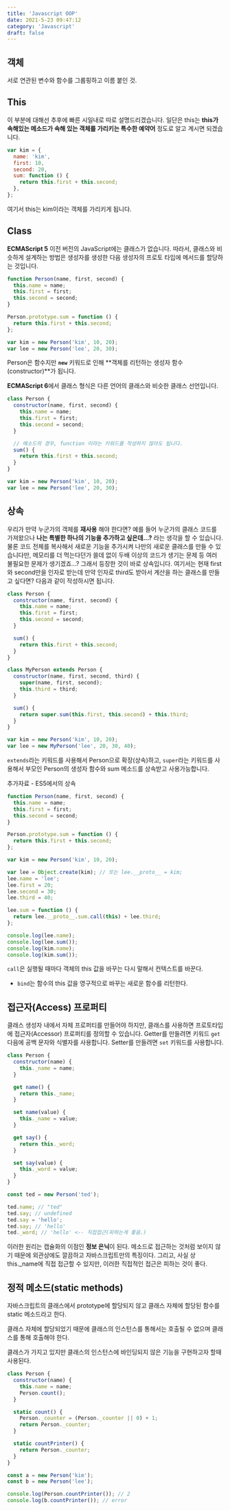 ```yaml
---
title: 'Javascript OOP'
date: 2021-5-23 09:47:12
category: 'Javascript'
draft: false
---
```


## 객체

서로 연관된 변수와 함수를 그룹핑하고 이름 붙인 것.

## This

이 부분에 대해선 추후에 빠른 시일내로 따로 설명드리겠습니다. 일단은 this는 **this가 속해있는 메소드가 속해 있는 객체를 가리키는 특수한 예약어** 정도로 알고 계시면 되겠습니다.

```jsx
var kim = {
  name: 'kim',
  first: 10,
  second: 20,
  sum: function () {
    return this.first + this.second;
  },
};
```

여기서 this는 kim이라는 객체를 가리키게 됩니다.

## Class

**ECMAScript 5** 이전 버전의 JavaScript에는 클래스가 없습니다. 따라서, 클래스와 비슷하게 설계하는 방법은 생성자를 생성한 다음 생성자의 프로토 타입에 메서드를 할당하는 것입니다.

```jsx
function Person(name, first, second) {
  this.name = name;
  this.first = first;
  this.second = second;
}

Person.prototype.sum = function () {
  return this.first + this.second;
};

var kim = new Person('kim', 10, 20);
var lee = new Person('lee', 20, 30);
```

Person은 함수지만 **`new`** 키워드로 인해 **객체를 리턴하는 생성자 함수(constructor)**가 됩니다.

**ECMAScript 6**에서 클래스 형식은 다른 언어의 클래스와 비슷한 클래스 선언입니다.

```jsx
class Person {
  constructor(name, first, second) {
    this.name = name;
    this.first = first;
    this.second = second;
  }

  // 메소드의 경우, function 이라는 키워드를 작성하지 않아도 됩니다.
  sum() {
    return this.first + this.second;
  }
}

var kim = new Person('kim', 10, 20);
var lee = new Person('lee', 20, 30);
```

## 상속

우리가 만약 누군가의 객체를 **재사용** 해야 한다면? 예를 들어 누군가의 클래스 코드를 가져왔으나 **나는 특별한 하나의 기능을 추가하고 싶은데...?** 라는 생각을 할 수 있습니다. 물론 코드 전체를 복사해서 새로운 기능을 추가시켜 나만의 새로운 클래스를 만들 수 있습니다만, 메모리를 더 먹는다던가 쓸데 없이 두배 이상의 코드가 생기는 문제 등 여러 불필요한 문제가 생기겠죠...? 그래서 등장한 것이 바로 상속입니다. 여기서는 현재 first와 second만을 인자로 받는데 만약 인자로 third도 받아서 계산을 하는 클래스를 만들고 싶다면? 다음과 같이 작성하시면 됩니다.

```jsx
class Person {
  constructor(name, first, second) {
    this.name = name;
    this.first = first;
    this.second = second;
  }

  sum() {
    return this.first + this.second;
  }
}

class MyPerson extends Person {
  constructor(name, first, second, third) {
    super(name, first, second);
    this.third = third;
  }

  sum() {
    return super.sum(this.first, this.second) + this.third;
  }
}

var kim = new Person('kim', 10, 20);
var lee = new MyPerson('lee', 20, 30, 40);
```

`extends`라는 키워드를 사용해서 Person으로 확장(상속)하고, `super`라는 키워드를 사용해서 부모인 Person의 생성자 함수와 sum 메소드를 상속받고 사용가능합니다.

추가자료 - ES5에서의 상속

```jsx
function Person(name, first, second) {
  this.name = name;
  this.first = first;
  this.second = second;
}

Person.prototype.sum = function () {
  return this.first + this.second;
};

var kim = new Person('kim', 10, 20);

var lee = Object.create(kim); // 또는 lee.__proto__ = kim;
lee.name = 'lee';
lee.first = 20;
lee.second = 30;
lee.third = 40;

lee.sum = function () {
  return lee.__proto__.sum.call(this) + lee.third;
};

console.log(lee.name);
console.log(lee.sum());
console.log(kim.name);
console.log(kim.sum());
```

`call`은 실행될 때마다 객체의 this 값을 바꾸는 다시 말해서 컨텍스트를 바꾼다.

- `bind`는 함수의 this 값을 영구적으로 바꾸는 새로운 함수를 리턴한다.

## 접근자(Access) 프로퍼티

클래스 생성자 내에서 자체 프로퍼티를 만들어야 하지만, 클래스를 사용하면 프로토타입에 접근자(Accessor) 프로퍼티를 정의할 수 있습니다. Getter를 만들려면 키워드 `get` 다음에 공백 문자와 식별자를 사용합니다. Setter를 만들려면 `set` 키워드를 사용합니다.

```jsx
class Person {
  constructor(name) {
    this._name = name;
  }

  get name() {
    return this._name;
  }

  set name(value) {
    this._name = value;
  }

  get say() {
    return this._word;
  }

  set say(value) {
    this._word = value;
  }
}

const ted = new Person('ted');

ted.name; // "ted"
ted.say; // undefined
ted.say = 'hello';
ted.say; // 'hello'
ted._word; // 'hello' <-- 직접접근(피하는게 좋음.)
```

이러한 원리는 캡슐화의 이점인 **정보 은닉**이 된다. 메소드로 접근하는 것처럼 보이지 않기 때문에 외관상에도 깔끔하고 자바스크립트만의 특징이다. 그리고, 사실 상 this.\_name에 직접 접근할 수 있지만, 이러한 직접적인 접근은 피하는 것이 좋다.

## 정적 메소드(static methods)

자바스크립트의 클래스에서 prototype에 할당되지 않고 클래스 자체에 할당된 함수를 static 메소드라고 한다.

클래스 자체에 할당되었기 때문에 클래스의 인스턴스를 통해서는 호출될 수 없으며 클래스를 통해 호출해야 한다.

클래스가 가지고 있지만 클래스의 인스턴스에 바인딩되지 않은 기능을 구현하고자 할때 사용된다.

```jsx
class Person {
  constructor(name) {
    this.name = name;
    Person.count();
  }

  static count() {
    Person._counter = (Person._counter || 0) + 1;
    return Person._counter;
  }

  static countPrinter() {
    return Person._counter;
  }
}

const a = new Person('kim');
const b = new Person('lee');

console.log(Person.countPrinter()); // 2
console.log(b.countPrinter()); // error
```

